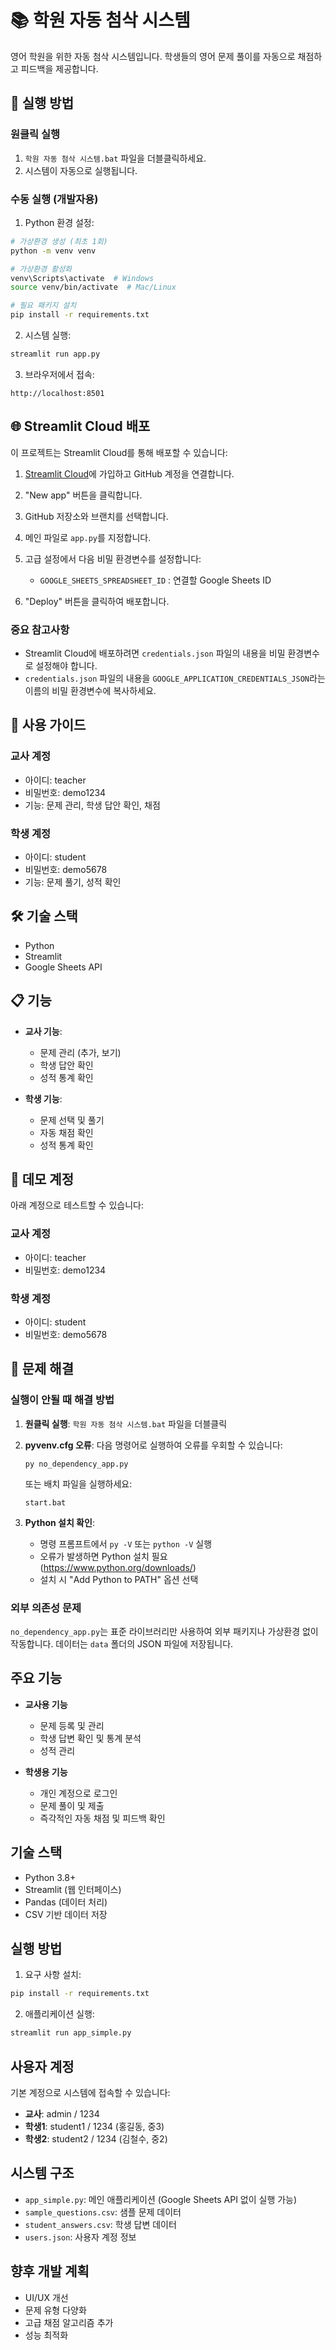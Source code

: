 # 📚 학원 자동 첨삭 시스템

영어 학원을 위한 자동 첨삭 시스템입니다. 학생들의 영어 문제 풀이를 자동으로 채점하고 피드백을 제공합니다.

## 🚀 실행 방법

### 원클릭 실행
1. `학원 자동 첨삭 시스템.bat` 파일을 더블클릭하세요.
2. 시스템이 자동으로 실행됩니다.

### 수동 실행 (개발자용)
1. Python 환경 설정:
```bash
# 가상환경 생성 (최초 1회)
python -m venv venv

# 가상환경 활성화
venv\Scripts\activate  # Windows
source venv/bin/activate  # Mac/Linux

# 필요 패키지 설치
pip install -r requirements.txt
```

2. 시스템 실행:
```bash
streamlit run app.py
```

3. 브라우저에서 접속:
```
http://localhost:8501
```

## 🌐 Streamlit Cloud 배포

이 프로젝트는 Streamlit Cloud를 통해 배포할 수 있습니다:

1. [Streamlit Cloud](https://streamlit.io/cloud)에 가입하고 GitHub 계정을 연결합니다.
2. "New app" 버튼을 클릭합니다.
3. GitHub 저장소와 브랜치를 선택합니다.
4. 메인 파일로 `app.py`를 지정합니다.
5. 고급 설정에서 다음 비밀 환경변수를 설정합니다:
   - `GOOGLE_SHEETS_SPREADSHEET_ID` : 연결할 Google Sheets ID

6. "Deploy" 버튼을 클릭하여 배포합니다.

### 중요 참고사항
- Streamlit Cloud에 배포하려면 `credentials.json` 파일의 내용을 비밀 환경변수로 설정해야 합니다.
- `credentials.json` 파일의 내용을 `GOOGLE_APPLICATION_CREDENTIALS_JSON`라는 이름의 비밀 환경변수에 복사하세요.

## 📝 사용 가이드

### 교사 계정
- 아이디: teacher
- 비밀번호: demo1234
- 기능: 문제 관리, 학생 답안 확인, 채점

### 학생 계정
- 아이디: student
- 비밀번호: demo5678
- 기능: 문제 풀기, 성적 확인

## 🛠️ 기술 스택
- Python
- Streamlit
- Google Sheets API

## 📋 기능

- **교사 기능**:
  - 문제 관리 (추가, 보기)
  - 학생 답안 확인
  - 성적 통계 확인

- **학생 기능**:
  - 문제 선택 및 풀기
  - 자동 채점 확인
  - 성적 통계 확인

## 🔑 데모 계정

아래 계정으로 테스트할 수 있습니다:

### 교사 계정
- 아이디: teacher
- 비밀번호: demo1234

### 학생 계정
- 아이디: student
- 비밀번호: demo5678

## 📝 문제 해결

### 실행이 안될 때 해결 방법

1. **원클릭 실행**: `학원 자동 첨삭 시스템.bat` 파일을 더블클릭

2. **pyvenv.cfg 오류**:
   다음 명령어로 실행하여 오류를 우회할 수 있습니다:
   ```
   py no_dependency_app.py
   ```
   또는 배치 파일을 실행하세요:
   ```
   start.bat
   ```

3. **Python 설치 확인**:
   - 명령 프롬프트에서 `py -V` 또는 `python -V` 실행
   - 오류가 발생하면 Python 설치 필요 (https://www.python.org/downloads/)
   - 설치 시 "Add Python to PATH" 옵션 선택

### 외부 의존성 문제

`no_dependency_app.py`는 표준 라이브러리만 사용하여 외부 패키지나 가상환경 없이 작동합니다.
데이터는 `data` 폴더의 JSON 파일에 저장됩니다.

## 주요 기능

- **교사용 기능**
  - 문제 등록 및 관리
  - 학생 답변 확인 및 통계 분석
  - 성적 관리

- **학생용 기능**
  - 개인 계정으로 로그인
  - 문제 풀이 및 제출
  - 즉각적인 자동 채점 및 피드백 확인

## 기술 스택

- Python 3.8+
- Streamlit (웹 인터페이스)
- Pandas (데이터 처리)
- CSV 기반 데이터 저장

## 실행 방법

1. 요구 사항 설치:
```bash
pip install -r requirements.txt
```

2. 애플리케이션 실행:
```bash
streamlit run app_simple.py
```

## 사용자 계정

기본 계정으로 시스템에 접속할 수 있습니다:

- **교사**: admin / 1234
- **학생1**: student1 / 1234 (홍길동, 중3)
- **학생2**: student2 / 1234 (김철수, 중2)

## 시스템 구조

- `app_simple.py`: 메인 애플리케이션 (Google Sheets API 없이 실행 가능)
- `sample_questions.csv`: 샘플 문제 데이터
- `student_answers.csv`: 학생 답변 데이터
- `users.json`: 사용자 계정 정보

## 향후 개발 계획

- UI/UX 개선
- 문제 유형 다양화
- 고급 채점 알고리즘 추가
- 성능 최적화 